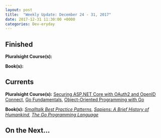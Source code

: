 ```yaml
---
layout: post
title:  "Weekly Update: December 24 - 31, 2017"
date: 2017-12-31 11:30:00 +0000
categories: Dev-eryday
---
```



Finished
--------

**Pluralsight Course(s):** 

**Book(s):** 

Currents
--------
**Pluralsight Course(s):**  [Securing ASP.NET Core with OAuth2 and OpenID Connect][secure], [Go Fundamentals][gof], [Object-Oriented Programming with Go][oogo]

**Book(s):** *[Smalltalk Best Practice Patterns][sbp]*, *[Sapiens: A Brief History of Humankind][sap]*, *[The Go Programming Language][tgp]*

On the Next...
--------


[hs]: https://www.haskell.org/
[g]: https://golang.org/
[tls]: https://www.amazon.com/Little-Schemer-Daniel-P-Friedman/dp/0262560992/
[core]: https://app.pluralsight.com/library/courses/aspdotnetcore-implementing-securing-api/table-of-contents
[sbp]: https://www.amazon.com/Smalltalk-Best-Practice-Patterns-Kent/dp/013476904X
[secure]: https://app.pluralsight.com/library/courses/asp-dotnet-core-oauth2-openid-connect-securing/table-of-contents
[core2]: https://app.pluralsight.com/library/courses/asp-dot-net-core-oauth/table-of-contents
[fnf]: https://dev-eryday.com/challenge/2017/11/30/Five-Languages-in-Five-Weeks.html
[ts]: https://www.typescriptlang.org/
[ex]: http://elixir-lang.github.io/
[ps]: https://app.pluralsight.com/library/courses/play-by-play-problem-solving-developer-world/table-of-contents
[expl]: https://app.pluralsight.com/library/courses/elixir-getting-started/table-of-contents
[pe]: https://pragprog.com/book/elixir13/programming-elixir-1-3
[eia]: https://www.manning.com/books/elixir-in-action
[tsw]: https://www.amazon.com/Startup-Way-Companies-Entrepreneurial-Management/dp/1101903201
[exend]: https://dev-eryday.com/challenge/2017/12/14/Five-in-Five-Week-Two-Elixir-Review.html
[hsstart]: https://dev-eryday.com/challenge/2017/12/15/Week-Three-Haskell.html
[hf]: https://app.pluralsight.com/library/courses/haskell-fundamentals-part1/table-of-contents
[lh]: http://learnyouahaskell.com/chapters
[fen]: https://www.amazon.com/Surely-Youre-Joking-Mr-Feynman-ebook/dp/B003V1WXKU/
[gof]: https://app.pluralsight.com/library/courses/go-fundamentals/table-of-contents
[sap]: https://www.amazon.com/Sapiens-Humankind-Yuval-Noah-Harari-ebook/dp/B00ICN066A/
[oogo]: https://app.pluralsight.com/library/courses/go-object-oriented-programming/table-of-contents
[tgp]: https://www.amazon.com/Programming-Language-Addison-Wesley-Professional-Computing/dp/0134190440/
[swi]: https://swift.org/
[kl]: https://kotlinlang.org/